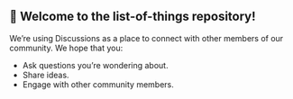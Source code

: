 ## 👋 Welcome to the list-of-things repository!
  We’re using Discussions as a place to connect with other members of our community. We hope that you:
   * Ask questions you’re wondering about.
   * Share ideas.
   * Engage with other community members.
